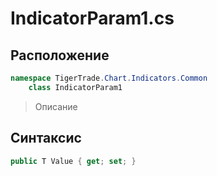
# IndicatorParam1.cs
## Расположение
```csharp
namespace TigerTrade.Chart.Indicators.Common  
    class IndicatorParam1
```

> Описание

## Синтаксис
```csharp
public T Value { get; set; }
```
